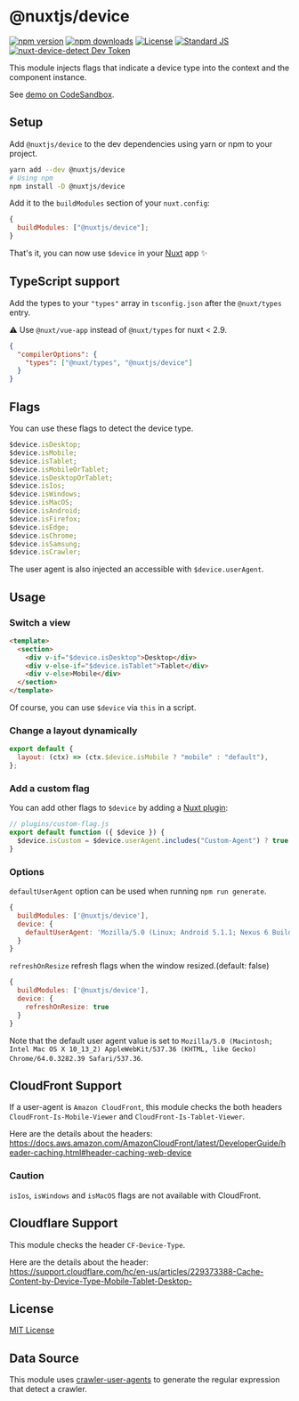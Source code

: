 # @nuxtjs/device

[![npm version][npm-version-src]][npm-version-href]
[![npm downloads][npm-downloads-src]][npm-downloads-href]
[![License][license-src]][license-href]
[![Standard JS][standard-js-src]][standard-js-href]
[![nuxt-device-detect Dev Token](https://badge.devtoken.rocks/nuxt-device-detect)](https://devtoken.rocks/package/nuxt-device-detect)

This module injects flags that indicate a device type into the context and the component instance.

See [demo on CodeSandbox](https://codesandbox.io/s/github/nuxt-community/device-module).

## Setup

Add `@nuxtjs/device` to the dev dependencies using yarn or npm to your project.

```bash
yarn add --dev @nuxtjs/device
# Using npm
npm install -D @nuxtjs/device
```

Add it to the `buildModules` section of your `nuxt.config`:

```js
{
  buildModules: ["@nuxtjs/device"];
}
```

That's it, you can now use `$device` in your [Nuxt](https://nuxtjs.org) app ✨

## TypeScript support

Add the types to your `"types"` array in `tsconfig.json` after the `@nuxt/types` entry.

:warning: Use `@nuxt/vue-app` instead of `@nuxt/types` for nuxt < 2.9.

```json
{
  "compilerOptions": {
    "types": ["@nuxt/types", "@nuxtjs/device"]
  }
}
```

## Flags

You can use these flags to detect the device type.

```js
$device.isDesktop;
$device.isMobile;
$device.isTablet;
$device.isMobileOrTablet;
$device.isDesktopOrTablet;
$device.isIos;
$device.isWindows;
$device.isMacOS;
$device.isAndroid;
$device.isFirefox;
$device.isEdge;
$device.isChrome;
$device.isSamsung;
$device.isCrawler;
```

The user agent is also injected an accessible with `$device.userAgent`.

## Usage

### Switch a view

```html
<template>
  <section>
    <div v-if="$device.isDesktop">Desktop</div>
    <div v-else-if="$device.isTablet">Tablet</div>
    <div v-else>Mobile</div>
  </section>
</template>
```

Of course, you can use `$device` via `this` in a script.

### Change a layout dynamically

```js
export default {
  layout: (ctx) => (ctx.$device.isMobile ? "mobile" : "default"),
};
```

### Add a custom flag

You can add other flags to `$device` by adding a [Nuxt plugin](https://nuxtjs.org/docs/2.x/directory-structure/plugins):

```js
// plugins/custom-flag.js
export default function ({ $device }) {
  $device.isCustom = $device.userAgent.includes("Custom-Agent") ? true : false;
}
```

### Options

`defaultUserAgent` option can be used when running `npm run generate`.

```js
{
  buildModules: ['@nuxtjs/device'],
  device: {
    defaultUserAgent: 'Mozilla/5.0 (Linux; Android 5.1.1; Nexus 6 Build/LYZ28E) AppleWebKit/537.36 (KHTML, like Gecko) Chrome/64.0.3282.39 Mobile Safari/537.36'
  }
}
```

`refreshOnResize` refresh flags when the window resized.(default: false)

```js
{
  buildModules: ['@nuxtjs/device'],
  device: {
    refreshOnResize: true
  }
}
```

Note that the default user agent value is set to `Mozilla/5.0 (Macintosh; Intel Mac OS X 10_13_2) AppleWebKit/537.36 (KHTML, like Gecko) Chrome/64.0.3282.39 Safari/537.36`.

## CloudFront Support

If a user-agent is `Amazon CloudFront`, this module checks
the both headers `CloudFront-Is-Mobile-Viewer` and `CloudFront-Is-Tablet-Viewer`.

Here are the details about the headers:
https://docs.aws.amazon.com/AmazonCloudFront/latest/DeveloperGuide/header-caching.html#header-caching-web-device

### Caution

`isIos`, `isWindows` and `isMacOS` flags are not available with CloudFront.

## Cloudflare Support

This module checks the header `CF-Device-Type`.

Here are the details about the header:
https://support.cloudflare.com/hc/en-us/articles/229373388-Cache-Content-by-Device-Type-Mobile-Tablet-Desktop-

## License

[MIT License](./LICENSE)

<!-- Badges -->

[npm-version-src]: https://img.shields.io/npm/dt/@nuxtjs/device.svg?style=flat-square
[npm-version-href]: https://npmjs.com/package/@nuxtjs/device
[npm-downloads-src]: https://img.shields.io/npm/v/@nuxtjs/device/latest.svg?style=flat-square
[npm-downloads-href]: https://npmjs.com/package/@nuxtjs/device
[circle-ci-src]: https://img.shields.io/circleci/project/github/nuxt-community/device-module.svg?style=flat-square
[circle-ci-href]: https://circleci.com/gh/nuxt-community/device-module
[codecov-src]: https://img.shields.io/codecov/c/github/nuxt-community/device-module.svg?style=flat-square
[codecov-href]: https://codecov.io/gh/nuxt-community/device-module
[standard-js-src]: https://img.shields.io/badge/code_style-standard-brightgreen.svg?style=flat-square
[standard-js-href]: https://standardjs.com
[license-src]: https://img.shields.io/npm/l/@nuxtjs/device.svg?style=flat-square
[license-href]: https://npmjs.com/package/@nuxtjs/device

## Data Source

This module uses [crawler-user-agents](https://github.com/monperrus/crawler-user-agents) to generate the regular expression that detect a crawler.
